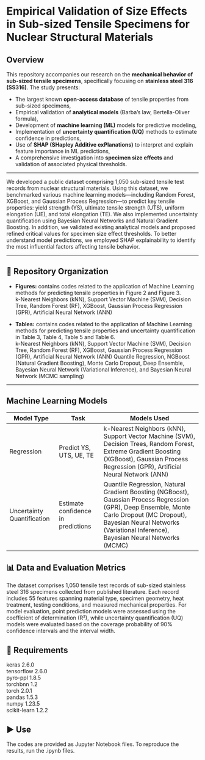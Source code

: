 # Empirical Validation of Size Effects in Sub-sized Tensile Specimens for Nuclear Structural Materials


## Overview

This repository accompanies our research on the **mechanical behavior of sub-sized tensile specimens**, specifically focusing on **stainless steel 316 (SS316)**. The study presents:
- The largest known **open-access database** of tensile properties from sub-sized specimens,
- Empirical validation of **analytical models** (Barba’s law, Bertella-Oliver formula),
- Development of **machine learning (ML)** models for predictive modeling,
- Implementation of **uncertainty quantification (UQ)** methods to estimate confidence in predictions,
- Use of **SHAP (SHapley Additive exPlanations)** to interpret and explain feature importance in ML predictions,
- A comprehensive investigation into **specimen size effects** and validation of associated physical thresholds.


---

We developed a public dataset comprising 1,050 sub-sized tensile test records from nuclear structural materials. Using this dataset, we benchmarked various machine learning models—including Random Forest, XGBoost, and Gaussian Process Regression—to predict key tensile properties: yield strength (YS), ultimate tensile strength (UTS), uniform elongation (UE), and total elongation (TE). We also implemented uncertainty quantification using Bayesian Neural Networks and Natural Gradient Boosting. In addition, we validated existing analytical models and proposed refined critical values for specimen size effect thresholds. To better understand model predictions, we employed SHAP explainability to identify the most influential factors affecting tensile behavior.

---

## 📂 Repository Organization
- **Figures:**  contains codes related to the application of Machine Learning methods for predicting tensile properties in Figure 2 and Figure 3.<br>
  k-Nearest Neighbors (kNN), Support Vector Machine (SVM), Decision Tree, Random Forest (RF), XGBoost, Gaussian Process Regression (GPR), Artificial Neural Network (ANN)

- **Tables:**  contains codes related to the application of Machine Learning methods for predicting tensile properties and uncertainty quantification in Table 3, Table 4, Table 5 and Table 6.<br>
  k-Nearest Neighbors (kNN), Support Vector Machine (SVM), Decision Tree, Random Forest (RF), XGBoost, Gaussian Process Regression (GPR), Artificial Neural Network (ANN)
  Quantile Regression, NGBoost (Natural Gradient Boosting), Monte Carlo Dropout, Deep Ensemble, Bayesian Neural Network (Variational Inference), and Bayesian Neural Network (MCMC sampling)

---

## Machine Learning Models
| Model Type                 | Task                                | Models Used                                                                 |
|---------------------------|-------------------------------------|------------------------------------------------------------------------------|
| Regression       | Predict YS, UTS, UE, TE             | k-Nearest Neighbors (kNN), Support Vector Machine (SVM), Decision Trees, Random Forest, Extreme Gradient Boosting (XGBoost), Gaussian Process Regression (GPR), Artificial Neural Network (ANN) |
| Uncertainty Quantification| Estimate confidence in predictions  | Quantile Regression, Natural Gradient Boosting (NGBoost), Gaussian Process Regression (GPR), Deep Ensemble, Monte Carlo Dropout (MC Dropout), Bayesian Neural Networks (Variational Inference), Bayesian Neural Networks (MCMC) |


## 📊 Data and Evaluation Metrics
The dataset comprises 1,050 tensile test records of sub-sized stainless steel 316 specimens collected from published literature. Each record includes 55 features spanning material type, specimen geometry, heat treatment, testing conditions, and measured mechanical properties. For model evaluation, point prediction models were assessed using the coefficient of determination (R²), while uncertainty quantification (UQ) models were evaluated based on the coverage probability of 90% confidence intervals and the interval width. 


## 🔨 Requirements

keras  2.6.0  
tensorflow 2.6.0  
pyro-ppl 1.8.5  
torchbnn 1.2  
torch 2.0.1  
pandas 1.5.3  
numpy 1.23.5  
scikit-learn 1.2.2  




## ▶️ Use
The codes are provided as Jupyter Notebook files. To reproduce the results, run the .ipynb files. 
